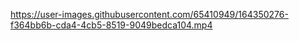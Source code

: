

https://user-images.githubusercontent.com/65410949/164350276-f364bb6b-cda4-4cb5-8519-9049bedca104.mp4

